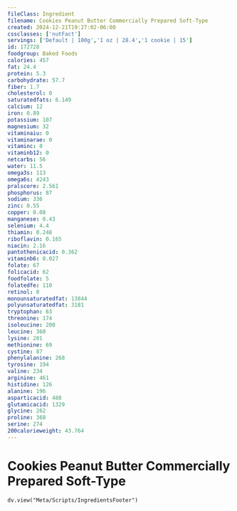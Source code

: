 ```yaml
---
fileClass: Ingredient
filename: Cookies Peanut Butter Commercially Prepared Soft-Type
created: 2024-12-21T19:27:02-06:00
cssclasses: ['nutFact']
servings: ['Default | 100g','1 oz | 28.4','1 cookie | 15']
id: 172728
foodgroup: Baked Foods
calories: 457
fat: 24.4
protein: 5.3
carbohydrate: 57.7
fiber: 1.7
cholesterol: 0
saturatedfats: 6.149
calcium: 12
iron: 0.89
potassium: 107
magnesium: 32
vitaminaiu: 0
vitaminarae: 0
vitaminc: 0
vitaminb12: 0
netcarbs: 56
water: 11.5
omega3s: 113
omega6s: 4243
pralscore: 2.561
phosphorus: 87
sodium: 336
zinc: 0.55
copper: 0.08
manganese: 0.43
selenium: 4.4
thiamin: 0.248
riboflavin: 0.165
niacin: 2.16
pantothenicacid: 0.362
vitaminb6: 0.027
folate: 67
folicacid: 62
foodfolate: 5
folatedfe: 110
retinol: 0
monounsaturatedfat: 13844
polyunsaturatedfat: 3181
tryptophan: 63
threonine: 174
isoleucine: 200
leucine: 360
lysine: 201
methionine: 69
cystine: 87
phenylalanine: 268
tyrosine: 194
valine: 234
arginine: 461
histidine: 126
alanine: 196
asparticacid: 488
glutamicacid: 1329
glycine: 262
proline: 368
serine: 274
200calorieweight: 43.764
---
```


# Cookies Peanut Butter Commercially Prepared Soft-Type

```dataviewjs
dv.view("Meta/Scripts/IngredientsFooter")
```